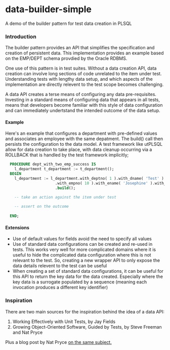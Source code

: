 # data-builder-simple
A demo of the builder pattern for test data creation in PLSQL

### Introduction
The builder pattern provides an API that simplifies the specification and creation of persistent data. This implementation provides an example based on the EMP/DEPT schema provdied by the Oracle RDBMS. 

One use of this pattern is in test suites. Without a data creation API, data creation can involve long sections of code unrelated to the item under test. Understanding tests with lengthy data setup, and which aspects of the implementation are directly relevent to the test scope becomes challenging.

A data API creates a terse means of configuring any data pre-requisites. Investing in a standard means of configuring data that appears in all tests, means that developers become familiar with this style of data configuration and can immediately undertstand the intended outcome of the data setup.

#### Example

Here's an example that configures a department with pre-defined values and associates an employee with the same depatment. The build() call then persists the configuration to the data model. A test framework like utPLSQL allow for data creation to take place, with data cleanup occurring via a ROLLBACK that is handled by the test framework implicitly;

```sql
  PROCEDURE dept_with_two_emp_success IS
    l_department t_department := t_department();
  BEGIN
    l_department := l_department.with_deptno( 1 ).with_dname( 'Test' ).with_loc( 'UK' )
                      .with_empno( 10 ).with_ename( 'Josephine' ).with_job( 'MANAGER' ).with_mgr( NULL ).with_hiredate( TO_DATE('01/01/2019','DD/MM/YYYY') ).with_sal ( 999 ). with_comm( 999 )
                      .build();

    -- take an action against the item under test
    
    -- assert on the outcome
    
  END;  
```
#### Extensions

* Use of default values for fields avoid the need to specify all values
* Use of standard data configurations can be created and re-used in tests. This works very well for more complicated domains where it is useful to hide the complicated data configuration where this is not relevant to the test. So, creating a new wrapper API to only expose the data details relevent to the test can be useful
* When creating a set of standard data configurations, it can be useful for this API to return the key data for the data created. Especially where the key data is a surrogate populated by a sequence (meaning each invocation produces a different key identifier)

### Inspiration

There are two main sources for the inspiration behind the idea of a data API:

1. Working Effectively with Unit Tests, by Jay Fields
2. Growing Object-Oriented Software, Guided by Tests, by Steve Freeman and Nat Pryce

Plus a blog post by Nat Pryce [on the same subject.](http://www.natpryce.com/articles/000714.html)
